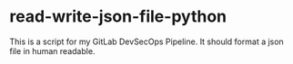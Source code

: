 # read-write-json-file-python
This is a script for my GitLab DevSecOps Pipeline. It should format a json file in human readable.
